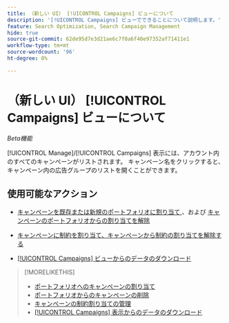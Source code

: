 ```yaml
---
title: （新しい UI） [!UICONTROL Campaigns] ビューについて
description: '[!UICONTROL Campaigns] ビューでできることについて説明します。'
feature: Search Optimization, Search Campaign Management
hide: true
source-git-commit: 62de95d7e3d21ae6c7f0a6f40e97352af71411e1
workflow-type: tm+mt
source-wordcount: '96'
ht-degree: 0%

---
```


# （新しい UI） [!UICONTROL Campaigns] ビューについて

*Beta機能*

[!UICONTROL Manage]/[!UICONTROL Campaigns] 表示には、アカウント内のすべてのキャンペーンがリストされます。 キャンペーン名をクリックすると、キャンペーン内の広告グループのリストを開くことができます。

## 使用可能なアクション

* [ キャンペーンを既存または新規のポートフォリオに割り当て ](https://experienceleague.adobe.com/en/docs/advertising/search-social-commerce/campaign-management/campaign-assign-to-portfolio)、および [ キャンペーンのポートフォリオからの割り当てを解除 ](https://experienceleague.adobe.com/en/docs/advertising/search-social-commerce/campaign-management/campaign-remove-from-portfolio)

* [キャンペーンに制約を割り当て、キャンペーンから制約の割り当てを解除する](/help/search-social-commerce/new-ui/manage/campaigns/campaign-constraint-assignments-manage.md)

* [[!UICONTROL Campaigns] ビューからのデータのダウンロード](/help/search-social-commerce/new-ui/manage/campaigns/campaign-view-report.md)

>[!MORELIKETHIS]
>
>* [ ポートフォリオへのキャンペーンの割り当て ](https://experienceleague.adobe.com/en/docs/advertising/search-social-commerce/campaign-management/campaign-assign-to-portfolio)
>* [ ポートフォリオからのキャンペーンの削除 ](https://experienceleague.adobe.com/en/docs/advertising/search-social-commerce/campaign-management/campaign-remove-from-portfolio)
>* [ キャンペーンの制約割り当ての管理 ](campaign-constraint-assignments-manage.md)
>* [[!UICONTROL Campaigns] 表示からのデータのダウンロード ](campaign-view-report.md)
